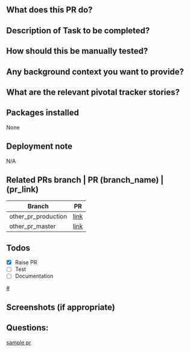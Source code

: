 ## What does this PR do?

## Description of Task to be completed?

## How should this be manually tested?

## Any background context you want to provide?

## What are the relevant pivotal tracker stories?

## Packages installed

None

## Deployment note

N/A

## Related PRs branch | PR (branch_name) | (pr_link)

| Branch              | PR       |
| ------------------- | -------- |
| other_pr_production | [link]() |
| other_pr_master     | [link]() |

## Todos

- [x] Raise PR
- [ ] Test
- [ ] Documentation

[#](link)

## Screenshots (if appropriate)

## Questions:

<to be deleted>

[sample pr](https://github.com/andela/ah-shakas/pull/39)

